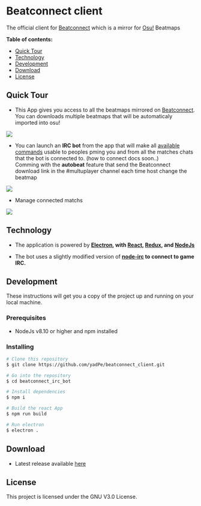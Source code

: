# Beatconnect client
The official client for [Beatconnect](https://beatconnect.io) which is a mirror for [Osu!](https://osu.ppy.sh/home) Beatmaps

**Table of contents:**

<!-- toc -->

- [Quick Tour](#quick-tour)
- [Technology](#technology)
- [Development](#development)
- [Download](#download)
- [License](#license)

<!-- tocstop -->

## Quick Tour
- This App gives you access to all the beatmaps mirrored on [Beatconnect](https://beatconnect.io). You can downloads multiple beatmaps that will be automaticaly imported into osu! </br>
<img src="https://cdn.discordapp.com/attachments/414474227710820352/609783969952694283/unknown.png">

- You can launch an <b>IRC bot</b> from the app that will make all [available commands](./docs/commands.md) usable to peoples pming you and from all the matches chats that the bot is connected to. (how to connect docs soon..)</br>
Comming with the <b>autobeat</b> feature that send the Beatconnect download link in the #multuplayer channel each time host change the beatmap
<img src="./docs/m3krbwj3sfdG480M.gif">

- Manage connected matchs
<img src="https://cdn.discordapp.com/attachments/414474227710820352/609813246198939687/unknown.png">

## Technology

- The application is powered by **[Electron](https://electronjs.org),
  with [React](https://facebook.github.io/react/),
  [Redux](http://redux.js.org/),
  and [NodeJs](https://nodejs.org)**

- The bot uses a slightly modified version of **[node-irc](https://github.com/yadPe/node-irc) to connect to game IRC.**

## Development

These instructions will get you a copy of the project up and running on your local machine.

### Prerequisites

* NodeJs v8.10 or higher and npm installed

### Installing

```bash
# Clone this repository
$ git clone https://github.com/yadPe/beatconnect_client.git

# Go into the repository
$ cd beatconnect_irc_bot

# Install dependencies
$ npm i

# Build the react App
$ npm run build

# Run electron
$ electron .
```

## Download 
- Latest release available [here](https://github.com/yadPe/beatconnect_client/releases/latest)

## License

This project is licensed under the GNU V3.0 License.
